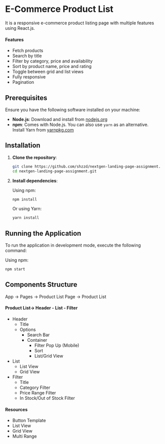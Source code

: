 # E-Commerce Product List

It is a responsive e-commerce product listing page with multiple features using React.js.

#### Features

-   Fetch products
-   Search by title
-   Filter by category, price and availability
-   Sort by product name, price and rating
-   Toggle between grid and list views
-   Fully responsive
-   Pagination

## Prerequisites

Ensure you have the following software installed on your machine:

-   **Node.js**: Download and install from [nodejs.org](https://nodejs.org/)
-   **npm**: Comes with Node.js. You can also use `yarn` as an alternative. Install Yarn from [yarnpkg.com](https://yarnpkg.com/)

## Installation

1. **Clone the repository**:

    ```bash
    git clone https://github.com/shzzd/nextgen-landing-page-assignment.git
    cd nextgen-landing-page-assignment.git
    ```

2. **Install dependencies**:

    Using npm:

    ```bash
    npm install
    ```

    Or using Yarn:

    ```bash
    yarn install
    ```

## Running the Application

To run the application in development mode, execute the following command:

Using npm:

```bash
npm start
```

## Components Structure

App -> Pages -> Product List Page -> Product List

#### Product List-> Header - List - Filter

-   Header
    -   Title
    -   Options
        -   Search Bar
        -   Container
            -   Filter Pop Up (Mobile)
            -   Sort
            -   List/Grid View
-   List
    -   List View
    -   Grid View
-   Filter
    -   Title
    -   Category Filter
    -   Price Range Filter
    -   In Stock/Out of Stock Filter

#### Resources

-   Button Template
-   List View
-   Grid View
-   Multi Range
